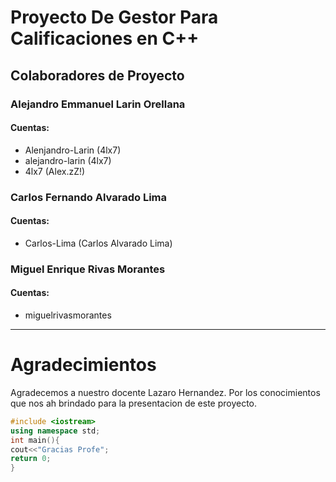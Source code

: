 # Proyecto De Gestor Para Calificaciones en C++
## Colaboradores de Proyecto
### Alejandro Emmanuel Larin Orellana
#### Cuentas:
* Alenjandro-Larin (4lx7)
* alejandro-larin (4lx7)
* 4lx7 (Alex.zZ!)
### Carlos Fernando Alvarado Lima
#### Cuentas:
* Carlos-Lima (Carlos Alvarado Lima)
###  Miguel Enrique Rivas Morantes
#### Cuentas:
* miguelrivasmorantes

---
# Agradecimientos
Agradecemos a nuestro docente Lazaro Hernandez. Por los conocimientos que nos ah brindado para la presentacion de este proyecto.


```C++
#include <iostream>
using namespace std;
int main(){
cout<<"Gracias Profe";
return 0;
}
```




